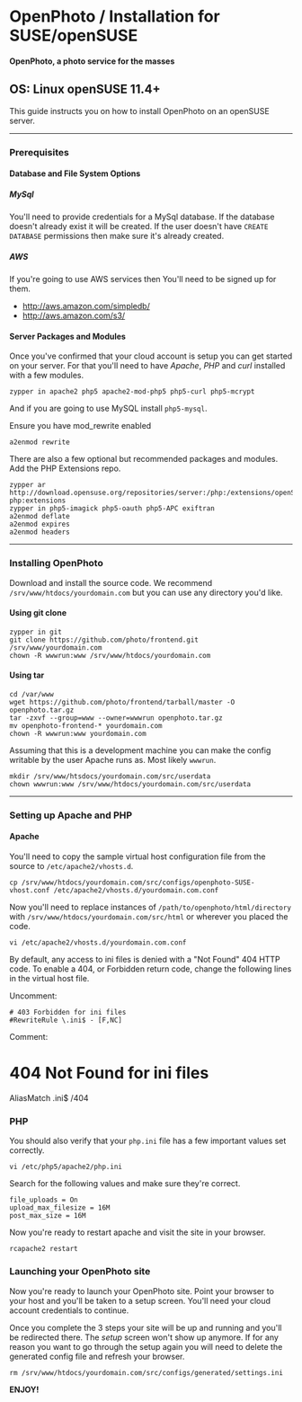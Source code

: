OpenPhoto / Installation for SUSE/openSUSE
=======================
#### OpenPhoto, a photo service for the masses

## OS: Linux openSUSE 11.4+

This guide instructs you on how to install OpenPhoto on an openSUSE server.

----------------------------------------

### Prerequisites

#### Database and File System Options

##### MySql 
You'll need to provide credentials for a MySql database. If the database doesn't already exist it will be created. If the user doesn't have `CREATE DATABASE` permissions then make sure it's already created.

##### AWS
If you're going to use AWS services then You'll need to be signed up for them.

* http://aws.amazon.com/simpledb/
* http://aws.amazon.com/s3/

#### Server Packages and Modules
Once you've confirmed that your cloud account is setup you can get started on your server. For that you'll need to have _Apache_, _PHP_ and _curl_ installed with a few modules.

    zypper in apache2 php5 apache2-mod-php5 php5-curl php5-mcrypt

And if you are going to use MySQL install `php5-mysql`.

Ensure you have mod_rewrite enabled

    a2enmod rewrite

There are also a few optional but recommended packages and modules. Add the PHP Extensions repo.

    zypper ar http://download.opensuse.org/repositories/server:/php:/extensions/openSUSE_11.4 php:extensions    
    zypper in php5-imagick php5-oauth php5-APC exiftran
    a2enmod deflate
    a2enmod expires
    a2enmod headers

----------------------------------------

### Installing OpenPhoto

Download and install the source code. We recommend `/srv/www/htdocs/yourdomain.com` but you can use any directory you'd like.

#### Using git clone

    zypper in git
    git clone https://github.com/photo/frontend.git /srv/www/yourdomain.com
    chown -R wwwrun:www /srv/www/htdocs/yourdomain.com

#### Using tar

    cd /var/www
    wget https://github.com/photo/frontend/tarball/master -O openphoto.tar.gz
    tar -zxvf --group=www --owner=wwwrun openphoto.tar.gz
    mv openphoto-frontend-* yourdomain.com
    chown -R wwwrun:www yourdomain.com

Assuming that this is a development machine you can make the config writable by the user Apache runs as. Most likely `wwwrun`.

    mkdir /srv/www/htsdocs/yourdomain.com/src/userdata
    chown wwwrun:www /srv/www/htdocs/yourdomain.com/src/userdata

----------------------------------------

### Setting up Apache and PHP

#### Apache

You'll need to copy the sample virtual host configuration file from the source to `/etc/apache2/vhosts.d`.

    cp /srv/www/htdocs/yourdomain.com/src/configs/openphoto-SUSE-vhost.conf /etc/apache2/vhosts.d/yourdomain.com.conf

Now you'll need to replace instances of `/path/to/openphoto/html/directory` with `/srv/www/htdocs/yourdomain.com/src/html` or wherever you placed the code.

    vi /etc/apache2/vhosts.d/yourdomain.com.conf

By default, any access to ini files is denied with a "Not Found" 404 HTTP code.  To enable a 404, or Forbidden return code, change the following lines in the virtual host file.

Uncomment:

    # 403 Forbidden for ini files
    #RewriteRule \.ini$ - [F,NC]

Comment:

  # 404 Not Found for ini files
  AliasMatch \.ini$	/404

### PHP

You should also verify that your `php.ini` file has a few important values set correctly.

    vi /etc/php5/apache2/php.ini

Search for the following values and make sure they're correct.

    file_uploads = On
    upload_max_filesize = 16M
    post_max_size = 16M

Now you're ready to restart apache and visit the site in your browser.

    rcapache2 restart

### Launching your OpenPhoto site

Now you're ready to launch your OpenPhoto site. Point your browser to your host and you'll be taken to a setup screen. You'll need your cloud account credentials to continue.

Once you complete the 3 steps your site will be up and running and you'll be redirected there. The _setup_ screen won't show up anymore. If for any reason you want to go through the setup again you will need to delete the generated config file and refresh your browser.

    rm /srv/www/htdocs/yourdomain.com/src/configs/generated/settings.ini

**ENJOY!**

